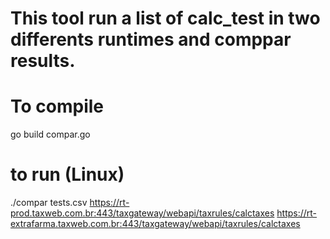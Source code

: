 # This tool run a list of calc_test in two differents runtimes and comppar results.

# To compile 
go build compar.go 

# to run (Linux)
./compar tests.csv https://rt-prod.taxweb.com.br:443/taxgateway/webapi/taxrules/calctaxes https://rt-extrafarma.taxweb.com.br:443/taxgateway/webapi/taxrules/calctaxes
